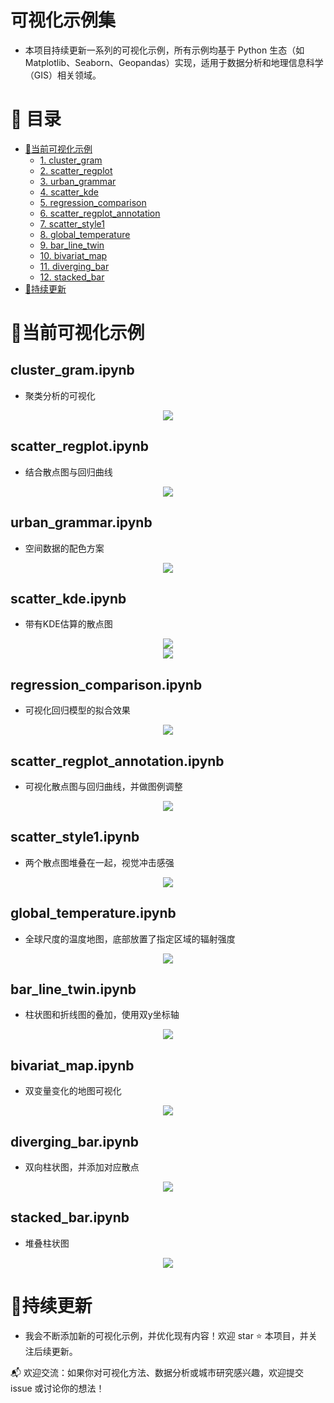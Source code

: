 # 可视化示例集

- 本项目持续更新一系列的可视化示例，所有示例均基于 Python 生态（如 Matplotlib、Seaborn、Geopandas）实现，适用于数据分析和地理信息科学（GIS）相关领域。

# 📖 目录

- [📌当前可视化示例](#当前可视化示例)
  - [1. cluster_gram](#cluster_gramipynb)
  - [2. scatter_regplot](#scatter_regplotipynb)
  - [3. urban_grammar](#urban_grammaripynb)
  - [4. scatter_kde](#scatter_kdeipynb)
  - [5. regression_comparison](#regression_comparisonipynb)
  - [6. scatter_regplot_annotation](#scatter_regplot_annotationipynb)
  - [7. scatter_style1](#scatter_style1ipynb)
  - [8. global_temperature](#global_temperatureipynb)
  - [9. bar_line_twin](#bar_line_twinipynb)
  - [10. bivariat_map](#bivariat_mapipynb)
  - [11. diverging_bar](#diverging_baripynb)
  - [12. stacked_bar](#stacked_baripynb)
- [🚀持续更新](#持续更新)

# 📌当前可视化示例

## cluster_gram.ipynb
- 聚类分析的可视化
<center><img src="fig/cluster_gram.png"></center> 

## scatter_regplot.ipynb
- 结合散点图与回归曲线
<center><img src="fig/scatter_regplot.png"></center> 

## urban_grammar.ipynb
- 空间数据的配色方案
<center><img src="fig/urban_grammar.png"></center>

## scatter_kde.ipynb
- 带有KDE估算的散点图
<center><img src="fig/scatter_kde1.png"></center>
<center><img src="fig/scatter_kde2.png"></center>

## regression_comparison.ipynb
- 可视化回归模型的拟合效果
<center><img src="fig/regression_comparison.png"></center>

## scatter_regplot_annotation.ipynb
- 可视化散点图与回归曲线，并做图例调整
<center><img src="fig/scatter_regplot_annotation.png"></center>

## scatter_style1.ipynb
- 两个散点图堆叠在一起，视觉冲击感强
<center><img src="fig/scatter_style1.png"></center>

## global_temperature.ipynb
- 全球尺度的温度地图，底部放置了指定区域的辐射强度
<center><img src="fig/global_temperature.png"></center>

## bar_line_twin.ipynb
- 柱状图和折线图的叠加，使用双y坐标轴
<center><img src="fig/bar_line_twin.png"></center>

## bivariat_map.ipynb
- 双变量变化的地图可视化
<center><img src="fig/bivariat_map.png"></center>

## diverging_bar.ipynb
- 双向柱状图，并添加对应散点
<center><img src="fig/diverging_bar.png"></center>

## stacked_bar.ipynb
- 堆叠柱状图
<center><img src="fig/stacked_bar.png"></center>


# 🚀持续更新

- 我会不断添加新的可视化示例，并优化现有内容！欢迎 star ⭐ 本项目，并关注后续更新。  

📬 欢迎交流：如果你对可视化方法、数据分析或城市研究感兴趣，欢迎提交 issue 或讨论你的想法！
